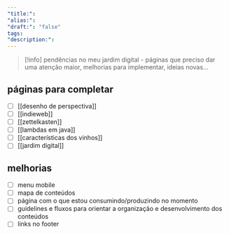 ```yaml
---
"title:": 
"alias:": 
"draft:": "false"
tags: 
"description:":
---
```

>[!info] 
>pendências no meu jardim digital - páginas que preciso dar uma atenção maior, melhorias para implementar, ideias novas...
## páginas para completar
- [ ] [[desenho de perspectiva]]
- [ ] [[indieweb]]
- [ ] [[zettelkasten]]
- [ ] [[lambdas em java]]
- [ ] [[características dos vinhos]]
- [ ] [[jardim digital]]
## melhorias
- [ ] menu mobile
- [ ] mapa de conteúdos
- [ ] página com o que estou consumindo/produzindo no momento
- [ ] guidelines e fluxos para orientar a organização e desenvolvimento dos conteúdos
- [ ] links no footer